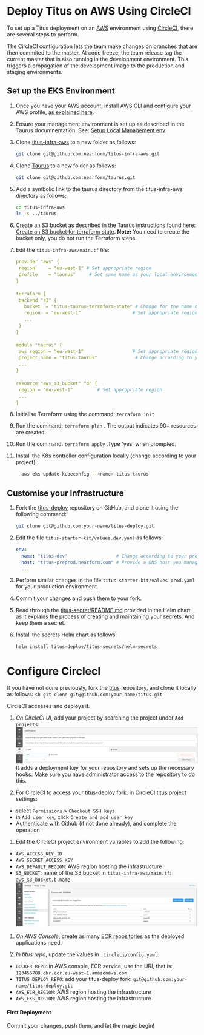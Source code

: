 # Deploy Titus on AWS Using CircleCI

To set up a Titus deployment on an [AWS] environment using [CircleCI], there are several steps to perform.

The CircleCI configuration lets the team make changes on branches that are then commited to the master. At code freeze,
the team release tag the current master that is also running in the development environment.
This triggers a propagation of the development image to the production and staging environments.


## Set up the EKS Environment

1. Once you have your AWS account, install AWS CLI and configure your AWS profile, [as explained here][taurus-aws-setup].

1. Ensure your management environment is set up as described in the Taurus documnentation. See: [Setup Local Management env][taurus-local-setup]

1. Clone [titus-infra-aws] to a new folder as follows:
   ```sh
   git clone git@github.com:nearform/titus-infra-aws.git
   ```

1. Clone [Taurus] to a new folder as follows:
    ```sh
    git clone git@github.com:nearform/taurus.git
    ```
1. Add a symbolic link to the taurus directory from the titus-infra-aws directory as follows:
   ```sh
   cd titus-infra-aws
   ln -s ../taurus
   ```
1. Create an S3 bucket as described in the Taurus instructions found here: [Create an S3 bucket for terraform state][taurus-state-bucket].
  **Note:** You need to create the bucket only, you do not run the Terraform steps.

1. Edit the `titus-infra-aws/main.tf` file:
    ```yaml
   provider "aws" {
     region     = "eu-west-1" # Set appropriate region
     profile    = "taurus"     # Set same name as your local environment
   }

   terraform {
     backend "s3" {
       bucket  = "titus-taurus-terraform-state" # Change for the name of the bucket you created
       region  = "eu-west-1"                   # Set appropriate region
       ...
     }
   }

   module "taurus" {
     aws_region = "eu-west-1"                  # Set appropriate region
     project_name = "titus-taurus"              # Change according to your project
     ...
   }

   resource "aws_s3_bucket" "b" {
     region = "eu-west-1"         # Set appropriate region
     ...
   }
   ```
1. Initialise Terraform using the command:
  `terraform init`

1. Run the command: `terraform plan` . The output indicates 90+ resources are created.

1. Run the command: `terraform apply` .Type 'yes' when prompted.

1. Install the K8s controller configuration locally (change <name> according to your project) :
   ```sh
     aws eks update-kubeconfig --<name> titus-taurus
   ```


## Customise your Infrastructure

1. Fork the [titus-deploy] repository on GitHub, and clone it using the following command:
   ```sh
   git clone git@github.com:your-name/titus-deploy.git
   ```

1. Edit the file `titus-starter-kit/values.dev.yaml` as follows:
   ```yaml
   env:
     name: "titus-dev"                  # Change according to your project
     host: "titus-preprod.nearform.com" # Provide a DNS host you manage and that has a CNAME in AWS Route53
     ...
   ```

1. Perform similar changes in the file `titus-starter-kit/values.prod.yaml` for your production environment.

1. Commit your changes and push them to your fork.

1. Read through the [titus-secret/README.md](https://github.com/nearform/titus-deploy/tree/master/titus-secrets) provided in the Helm chart as it explains the process of creating and maintaining your secrets. And keep them a secret.

1. Install the secrets Helm chart as follows:
    ```sh
    helm install titus-deploy/titus-secrets/helm-secrets
    ```


# Configure CirclecI

If you have not done previously, fork the [titus] repository, and clone it locally as follows:
     ```sh
     git clone git@github.com:your-name/titus.git
     ```

CircleCI accesses and deploys it.

1. _On CircleCI UI_, add your project by searching the project under `Add projects`.
  ![circle-add-project]
  It adds a deployment key for your repository and sets up the necessary hooks.
  Make sure you have administrator access to the repository to do this.

1. For CircleCI to access your titus-deploy fork, in CircleCI titus project settings:
  - select `Permissions` > `Checkout SSH keys`
  - in `Add user key`, click `Create and add user key`
  - Authenticate with Github (if not done already), and complete the operation

1. Edit the CircleCI project environment variables to add the following:
  - `AWS_ACCESS_KEY_ID`
  - `AWS_SECRET_ACCESS_KEY`
  - `AWS_DEFAULT_REGION`: AWS region hosting the infrastructure
  - `S3_BUCKET`: name of the S3 bucket in `titus-infra-aws/main.tf`: `aws_s3_bucket.b.name`
  ![circle-env-variables]

1. _On AWS Console_, create as many [ECR repositories][ecr] as the deployed applications need.

1. _In titus repo_, update the values in `.circleci/config.yaml`:
  - `DOCKER_REPO`: in AWS console, ECR service, use the URI, that is: `123456789.dkr.ecr.eu-west-1.amazonaws.com`
  - `TITUS_DEPLOY_REPO`: add your titus-deploy fork: `git@github.com:your-name/titus-deploy.git`
  - `AWS_ECR_REGION`: AWS region hosting the infrastructure
  - `AWS_EKS_REGION`: AWS region hosting the infrastructure


#### First Deployment

Commit your changes, push them, and let the magic begin!


[CircleCI]: https://circleci.com
[Taurus]: https://nf-taurus.netlify.com
[taurus-aws-setup]: https://nf-taurus.netlify.com/#/setup-local/?id=for-aws
[taurus-local-setup]: https://nf-taurus.netlify.com/#/setup-local/?id=install-dependencies
[taurus-state-bucket]: https://nf-taurus.netlify.com/#/providers/aws/?id=create-an-s3-bucket-for-terraform-state
[titus-infra-aws]: https://github.com/nearform/titus-infra-aws
[titus-deploy]: https://github.com/nearform/titus-deploy
[titus]: https://github.com/nearform/titus
[Terraform]: https://www.terraform.io
[Azure]: https://azure.microsoft.com
[AWS]: https://aws.amazon.com
[Helm]: https://helm.sh
[Kubernetes]: https://kubernetes.io
[ecr]: https://eu-west-1.console.aws.amazon.com/ecr/repositories

[circle-add-project]: ../../img/circle-add-project.png
[circle-env-variables]: ../../img/circle-env-variables.png

